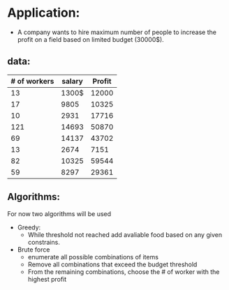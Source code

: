 # Application:

- A company wants to hire maximum number of people to increase the profit on a field based on limited budget (30000$).

## data:
| # of workers  | salary | Profit |
| ------------- | ------------- | ------------- |
| 13  | 1300$ | 12000  |
| 17  | 9805 | 10325  |
| 10  | 2931 | 17716  |
| 121  | 14693 | 50870  |
| 69  | 14137 | 43702  |
| 13  | 2674 | 7151  |
| 82  | 10325 | 59544  |
| 59  | 8297 | 29361  |

## Algorithms:
For now two algorithms will be used 
- Greedy:
  - While threshold not reached add avaliable food based on any given constrains.
- Brute force
  - enumerate all possible combinations of items
  - Remove all combinations that exceed the budget threshold
  - From the remaining combinations, choose the # of worker with the highest profit
